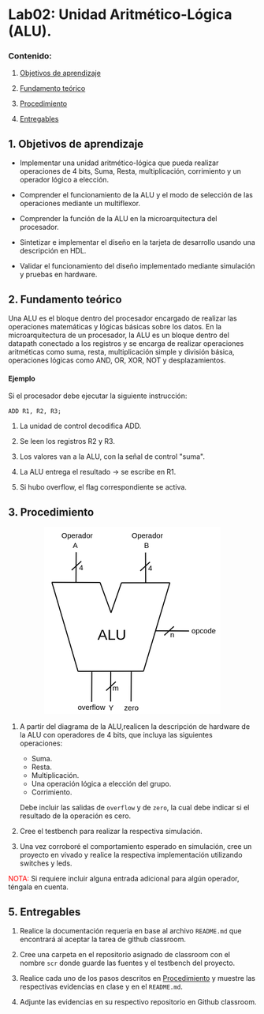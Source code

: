 # Lab02: Unidad Aritmético-Lógica (ALU).

### Contenido:

1. [Objetivos de aprendizaje](#1-objetivos-de-aprendizaje)

2. [Fundamento teórico](#2-fundamento-teórico)

3. [Procedimiento](#3-procedimiento)

4. [Entregables](#5-entregables)


## 1. Objetivos de aprendizaje

* Implementar una unidad aritmético-lógica que pueda realizar operaciones de 4 bits, Suma, Resta, multiplicación, corrimiento y un operador lógico a elección.

* Comprender el funcionamiento de la ALU y el modo de selección de las operaciones mediante un multiflexor.

* Comprender la función de la ALU en la microarquitectura del procesador.

* Sintetizar e implementar el diseño en la tarjeta de desarrollo usando una descripción en HDL.

* Validar el funcionamiento del diseño implementado mediante simulación y pruebas en hardware.



## 2. Fundamento teórico

Una ALU es el bloque dentro del procesador encargado de realizar las operaciones matemáticas y lógicas básicas sobre los datos. En la microarquitectura de un procesador, la ALU es un bloque dentro del datapath conectado a los registros y se encarga de realizar operaciones aritméticas como suma, resta, multiplicación simple y división básica, operaciones lógicas como AND, OR, XOR, NOT y desplazamientos. 







#### Ejemplo 

Si el procesador debe ejecutar la siguiente instrucción:

```
ADD R1, R2, R3;
```

1. La unidad de control decodifica ADD.

2. Se leen los registros R2 y R3.

3. Los valores van a la ALU, con la señal de control "suma".

4. La ALU entrega el resultado → se escribe en R1.

5. Si hubo overflow, el flag correspondiente se activa.




## 3. Procedimiento

<p align="center">
  <img src="/labs/lab02/pics/ALU.png" alt="ALU">
</p>


1. A partir del diagrama de la ALU,realicen la descripción de hardware de la ALU con operadores de 4 bits, que incluya las siguientes operaciones:

    * Suma.
    * Resta.
    * Multiplicación.
    * Una operación lógica a elección del grupo.
    * Corrimiento.

    Debe incluir las salidas de ```overflow``` y de ```zero```, la cual debe indicar  si el resultado de la operación es cero.

2. Cree el testbench para realizar la respectiva simulación.

3. Una vez corroboré el comportamiento esperado en simulación, cree un proyecto en vivado y realice la respectiva implementación utilizando switches y leds.


<span style="color: red;">NOTA:</span> Si requiere incluir alguna entrada adicional para algún operador, téngala en cuenta. 

## 5. Entregables

1. Realice la documentación requeria en base al archivo ```README.md``` que encontrará al aceptar la tarea de github classroom.

2. Cree una carpeta en el repositorio asignado de classroom con el nombre ```scr``` donde guarde las fuentes y el testbench del proyecto.

3. Realice cada uno de los pasos descritos en [Procedimiento](#3-procedimiento) y muestre las respectivas evidencias en clase y en el ```README.md```.

4. Adjunte las evidencias en su respectivo repositorio en Github classroom.